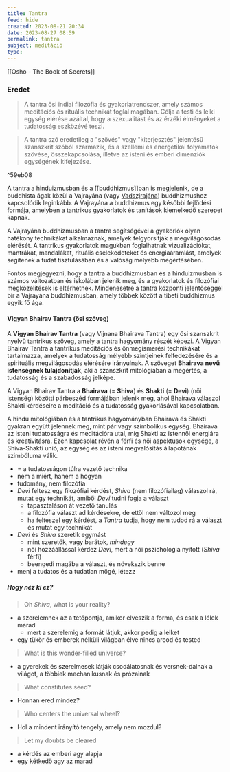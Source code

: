```yaml
---
title: Tantra
feed: hide
created: 2023-08-21 20:34
date: 2023-08-27 08:59
permalink: tantra
subject: meditáció
type: 
---
```


[[Osho - The Book of Secrets]]

### Eredet

> A tantra ősi indiai filozófia és gyakorlatrendszer, amely számos meditációs és rituális technikát foglal magában. Célja a testi és lelki egység elérése azáltal, hogy a szexualitást és az érzéki élményeket a tudatosság eszközévé teszi.

> A tantra szó eredetileg a "szövés" vagy "kiterjesztés" jelentésű szanszkrit szóból származik, és a szellemi és energetikai folyamatok szövése, összekapcsolása, illetve az isteni és emberi dimenziók egységének kifejezése.

^59eb08

A tantra a hinduizmusban és a [[buddhizmus]]ban is megjelenik, de a buddhista ágak közül a Vajrayána (vagy [Vadszjrajána](buddhizmus#^Vadszjrajána)) buddhizmushoz kapcsolódik leginkább. A Vajrayána a buddhizmus egy későbbi fejlődési formája, amelyben a tantrikus gyakorlatok és tanítások kiemelkedő szerepet kapnak.

A Vajrayána buddhizmusban a tantra segítségével a gyakorlók olyan hatékony technikákat alkalmaznak, amelyek felgyorsítják a megvilágosodás elérését. A tantrikus gyakorlatok magukban foglalhatnak vizualizációkat, mantrákat, mandalákat, rituális cselekedeteket és energiaáramlást, amelyek segítenek a tudat tisztulásában és a valóság mélyebb megértésében.

Fontos megjegyezni, hogy a tantra a buddhizmusban és a hinduizmusban is számos változatban és iskolában jelenik meg, és a gyakorlatok és filozófiai megközelítések is eltérhetnek. Mindenesetre a tantra központi jelentőséggel bír a Vajrayána buddhizmusban, amely többek között a tibeti buddhizmus egyik fő ága.

#### Vigyan Bhairav Tantra (ősi szöveg)

A **Vigyan Bhairav Tantra** (vagy Vijnana Bhairava Tantra) egy ősi szanszkrit nyelvű tantrikus szöveg, amely a tantra hagyomány részét képezi. A Vigyan Bhairav Tantra a tantrikus meditációs és önmegismerési technikákat tartalmazza, amelyek a tudatosság mélyebb szintjeinek felfedezésére és a spirituális megvilágosodás elérésére irányulnak. A szöveget **Bhairava nevű istenségnek tulajdonítják**, aki a szanszkrit mitológiában a megértés, a tudatosság és a szabadosság jelképe.

A Vigyan Bhairav Tantra a **Bhairava** (= **Shiva**) és **Shakti** (= **Devi**) (női istenség) közötti párbeszéd formájában jelenik meg, ahol Bhairava válaszol Shakti kérdéseire a meditáció és a tudatosság gyakorlásával kapcsolatban.

A hindu mitológiában és a tantrikus hagyományban Bhairava és Shakti gyakran együtt jelennek meg, mint pár vagy szimbolikus egység. Bhairava az isteni tudatosságra és meditációra utal, míg Shakti az istennői energiára és kreativitásra. Ezen kapcsolat révén a férfi és női aspektusok egysége, a Shiva-Shakti unió, az egység és az isteni megvalósítás állapotának szimbóluma válik.

- = a tudatosságon túlra vezető technika
- nem a miért, hanem a hogyan
- tudomány, nem filozófia
- *Devi* feltesz egy filozófiai kérdést, *Shiva* (nem filozófiailag) válaszol rá, mutat egy technikát, amiből *Devi* tudni fogja a választ
	- tapasztaláson át vezető tanulás
	- a filozófia választ ad kérdésekre, de ettől nem változol meg
	- ha felteszel egy kérdést, a *Tantra* tudja, hogy nem tudod rá a választ és mutat egy technikát
- *Devi* és *Shiva* szeretik egymást
	- mint szeretők, vagy barátok, *mindegy*
	- női hozzáállással kérdez *Devi*, mert a női pszichológia nyitott (*Shiva* férfi)
	- beengedi magába a választ, és növekszik benne
- menj a tudatos és a tudatlan mögé, létezz

##### Hogy néz ki ez?

> Oh *Shiva*, what is your reality?
- a szerelemnek az a tetőpontja, amikor elveszik a forma, és csak a lélek marad
	- mert a szerelemig a formát látjuk, akkor pedig a lelket
- egy tükör és emberek nélküli világban élve nincs arcod és tested

> What is this wonder-filled universe?
- a gyerekek és szerelmesek látják csodálatosnak és versnek-dalnak a világot, a többiek mechanikusnak és prózainak

> What constitutes seed?
- Honnan ered mindez?

> Who centers the universal wheel?
- Hol a mindent irányító tengely, amely nem mozdul?

> Let my doubts be cleared
- a kérdés az emberi agy alapja
- egy kétkedő agy az marad

